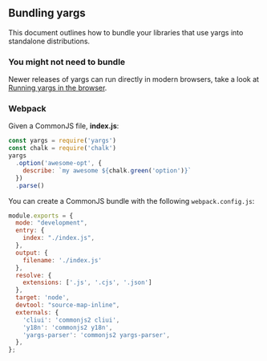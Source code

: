 ## Bundling yargs

This document outlines how to bundle your libraries that use yargs into
standalone distributions.

### You might not need to bundle

Newer releases of yargs can run directly in modern browsers, take a look at
[Running yargs in the browser](https://github.com/yargs/yargs/blob/master/docs/browser.md).

### Webpack

Given a CommonJS file, **index.js**:

```js
const yargs = require('yargs')
const chalk = require('chalk')
yargs
  .option('awesome-opt', {
    describe: `my awesome ${chalk.green('option')}`
  })
  .parse()
```

You can create a CommonJS bundle with the following `webpack.config.js`:

```js
module.exports = {
  mode: "development",
  entry: {
    index: "./index.js",
  },
  output: {
    filename: './index.js'
  },
  resolve: {
    extensions: ['.js', '.cjs', '.json']
  },
  target: 'node',
  devtool: "source-map-inline",
  externals: {
    'cliui': 'commonjs2 cliui',
    'y18n': 'commonjs2 y18n',
    'yargs-parser': 'commonjs2 yargs-parser',
  },
};
```
